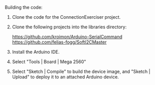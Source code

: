 Building the code:

1) Clone the code for the ConnectionExerciser project.
2) Clone the following projects into the libraries directory:

    https://github.com/kroimon/Arduino-SerialCommand
    https://github.com/felias-fogg/SoftI2CMaster
    
3) Install the Arduino IDE.
4) Select "Tools | Board | Mega 2560"
5) Select "Sketch | Compile" to build the device image, and "Sketch | Upload" to deploy it to an attached Arduino device.
